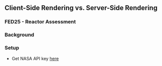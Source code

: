 ## Client-Side Rendering vs. Server-Side Rendering

### FED25 - Reactor Assessment

### Background

### Setup

- Get NASA API key [here](https://api.nasa.gov/)
